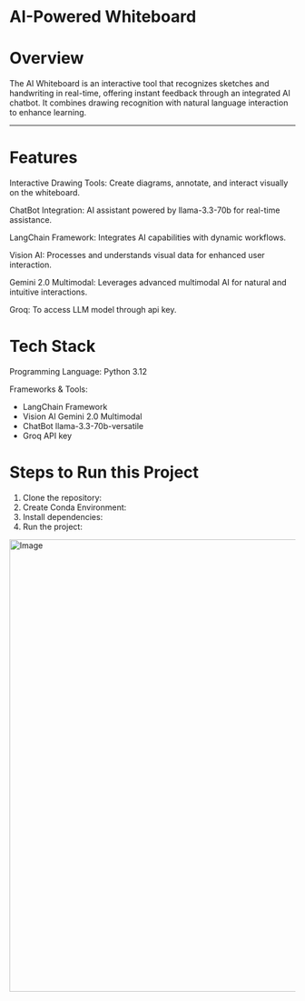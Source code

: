 # AI-Powered Whiteboard

# Overview
The AI Whiteboard is an interactive tool that recognizes sketches and handwriting in real-time, offering instant feedback through an integrated AI chatbot. It combines drawing recognition with natural language interaction to enhance learning.

---

# Features
Interactive Drawing Tools: Create diagrams, annotate, and interact visually on the whiteboard.

ChatBot Integration: AI assistant powered by llama-3.3-70b for real-time assistance.

LangChain Framework: Integrates AI capabilities with dynamic workflows.

Vision AI: Processes and understands visual data for enhanced user interaction.

Gemini 2.0 Multimodal: Leverages advanced multimodal AI for natural and intuitive interactions.

Groq: To access LLM model through api key.


# Tech Stack
Programming Language: Python 3.12

Frameworks & Tools:
  - LangChain Framework
  - Vision AI Gemini 2.0 Multimodal
  - ChatBot llama-3.3-70b-versatile
  - Groq API key


# Steps to Run this Project
1. Clone the repository:
2. Create Conda Environment:
3. Install dependencies:
4. Run the project:

<img width="1386" height="796" alt="Image" src="https://github.com/user-attachments/assets/6a3213bb-f620-4dc6-a21e-68dbd7f27282" />

